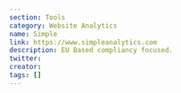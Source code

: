 ```yaml
---
section: Tools
category: Website Analytics
name: Simple
link: https://www.simpleanalytics.com
description: EU Based compliancy focused.
twitter:
creator:
tags: []
---
```

